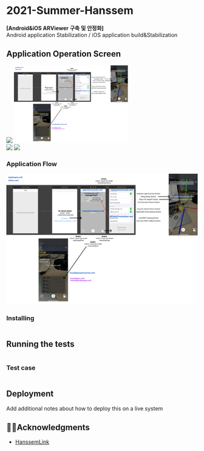 # 2021-Summer-Hanssem

**[Android&iOS ARViewer 구축 및 안정화]**  
Android application Stabilization / iOS application build&Stabilization

## Application Operation Screen
<img src = "image/1.PNG" width ="300" /> <img src = "image/2.png" width ="300" /><br>
<img src = "image/3.PNG" width ="300" /> <img src = "image/3.PNG" width ="300" />



### Application Flow
![Hanssem Square plane detection Flow](/image/flow.png)



### Installing 

```

```

## Running the tests 



```

```

### Test case

```

```

## Deployment 

Add additional notes about how to deploy this on a live system 




## 🤝🏻Acknowledgments

* [HanssemLink](https://github.com/ddllttmmddwwnnAccount)
